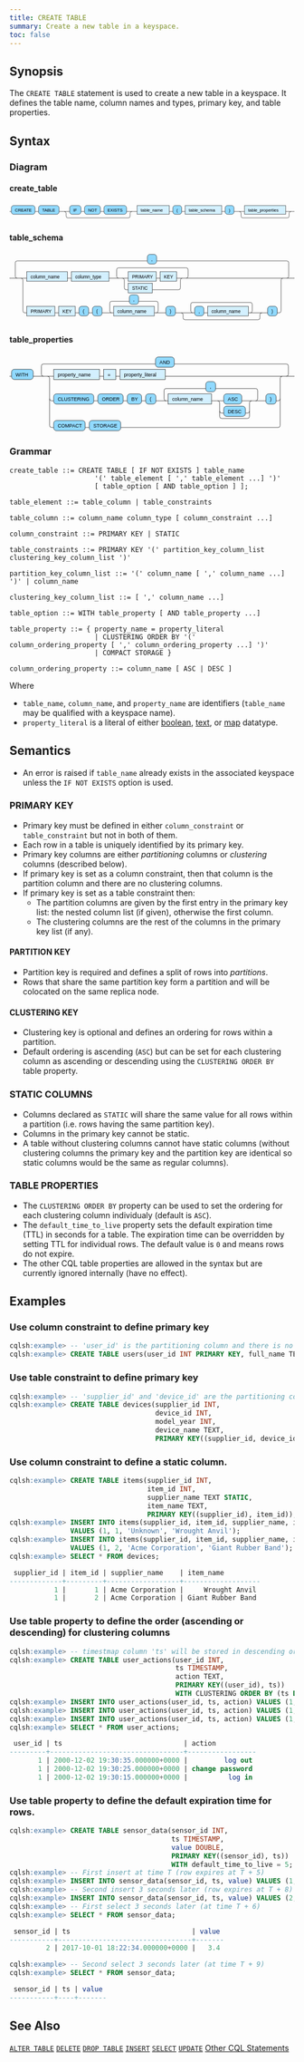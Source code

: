 ```yaml
---
title: CREATE TABLE
summary: Create a new table in a keyspace.
toc: false
---
```


## Synopsis
The `CREATE TABLE` statement is used to create a new table in a keyspace. It defines the table name, column names and types, primary key, and table properties.

## Syntax

### Diagram 

#### create_table
<svg version="1.1" xmlns:xlink="http://www.w3.org/1999/xlink" xmlns="http://www.w3.org/2000/svg" width="806" height="50" viewbox="0 0 806 50"><defs><style type="text/css">.c{fill:none;stroke:#222222;}.j{fill:#000000;font-family:Verdana,Sans-serif;font-size:12px;}.l{fill:#90d9ff;stroke:#222222;}.r{fill:#d3f0ff;stroke:#222222;}</style></defs><path class="c" d="M0 22h5m67 0h10m58 0h30m32 0h10m45 0h10m64 0h20m-196 0q5 0 5 5v8q0 5 5 5h171q5 0 5-5v-8q0-5 5-5m5 0h10m91 0h10m25 0h10m103 0h10m25 0h30m116 0h20m-151 0q5 0 5 5v8q0 5 5 5h126q5 0 5-5v-8q0-5 5-5m5 0h5"/><rect class="l" x="5" y="5" width="67" height="25" rx="7"/><text class="j" x="15" y="22">CREATE</text><rect class="l" x="82" y="5" width="58" height="25" rx="7"/><text class="j" x="92" y="22">TABLE</text><rect class="l" x="170" y="5" width="32" height="25" rx="7"/><text class="j" x="180" y="22">IF</text><rect class="l" x="212" y="5" width="45" height="25" rx="7"/><text class="j" x="222" y="22">NOT</text><rect class="l" x="267" y="5" width="64" height="25" rx="7"/><text class="j" x="277" y="22">EXISTS</text><a xlink:href="#table_name"><rect class="r" x="361" y="5" width="91" height="25"/><text class="j" x="371" y="22">table_name</text></a><rect class="l" x="462" y="5" width="25" height="25" rx="7"/><text class="j" x="472" y="22">(</text><a xlink:href="#table_schema"><rect class="r" x="497" y="5" width="103" height="25"/><text class="j" x="507" y="22">table_schema</text></a><rect class="l" x="610" y="5" width="25" height="25" rx="7"/><text class="j" x="620" y="22">)</text><a xlink:href="#table_properties"><rect class="r" x="665" y="5" width="116" height="25"/><text class="j" x="675" y="22">table_properties</text></a></svg>

#### table_schema
<svg version="1.1" xmlns:xlink="http://www.w3.org/1999/xlink" xmlns="http://www.w3.org/2000/svg" width="742" height="185" viewbox="0 0 742 185"><defs><style type="text/css">.c{fill:none;stroke:#222222;}.j{fill:#000000;font-family:Verdana,Sans-serif;font-size:12px;}.l{fill:#90d9ff;stroke:#222222;}.r{fill:#d3f0ff;stroke:#222222;}</style></defs><path class="c" d="M0 67h25m-5 0q-5 0-5-5v-35q0-5 5-5h339m24 0h339q5 0 5 5v35q0 5-5 5m-697 0h20m106 0h10m98 0h30m-5 0q-5 0-5-5v-17q0-5 5-5h176q5 0 5 5v17q0 5-5 5m-171 0h20m73 0h10m43 0h20m-161 0q5 0 5 5v20q0 5 5 5h5m63 0h68q5 0 5-5v-20q0-5 5-5m5 0h262m-687 0q5 0 5 5v80q0 5 5 5h5m73 0h10m43 0h10m25 0h10m25 0h30m-5 0q-5 0-5-5v-20q0-5 5-5h46m24 0h46q5 0 5 5v20q0 5-5 5m-5 0h30m25 0h50m-5 0q-5 0-5-5v-17q0-5 5-5h150q5 0 5 5v17q0 5-5 5m-121 0h10m106 0h40m-215 0q5 0 5 5v8q0 5 5 5h190q5 0 5-5v-8q0-5 5-5m5 0h10m25 0h5q5 0 5-5v-80q0-5 5-5m5 0h25"/><rect class="l" x="359" y="5" width="24" height="25" rx="7"/><text class="j" x="369" y="22">,</text><a xlink:href="#column_name"><rect class="r" x="45" y="50" width="106" height="25"/><text class="j" x="55" y="67">column_name</text></a><a xlink:href="#column_type"><rect class="r" x="161" y="50" width="98" height="25"/><text class="j" x="171" y="67">column_type</text></a><a xlink:href="#PRIMARY"><rect class="r" x="309" y="50" width="73" height="25"/><text class="j" x="319" y="67">PRIMARY</text></a><a xlink:href="#KEY"><rect class="r" x="392" y="50" width="43" height="25"/><text class="j" x="402" y="67">KEY</text></a><a xlink:href="#STATIC"><rect class="r" x="309" y="80" width="63" height="25"/><text class="j" x="319" y="97">STATIC</text></a><a xlink:href="#PRIMARY"><rect class="r" x="45" y="140" width="73" height="25"/><text class="j" x="55" y="157">PRIMARY</text></a><a xlink:href="#KEY"><rect class="r" x="128" y="140" width="43" height="25"/><text class="j" x="138" y="157">KEY</text></a><rect class="l" x="181" y="140" width="25" height="25" rx="7"/><text class="j" x="191" y="157">(</text><rect class="l" x="216" y="140" width="25" height="25" rx="7"/><text class="j" x="226" y="157">(</text><rect class="l" x="312" y="110" width="24" height="25" rx="7"/><text class="j" x="322" y="127">,</text><a xlink:href="#column_name"><rect class="r" x="271" y="140" width="106" height="25"/><text class="j" x="281" y="157">column_name</text></a><rect class="l" x="407" y="140" width="25" height="25" rx="7"/><text class="j" x="417" y="157">)</text><rect class="l" x="482" y="140" width="24" height="25" rx="7"/><text class="j" x="492" y="157">,</text><a xlink:href="#column_name"><rect class="r" x="516" y="140" width="106" height="25"/><text class="j" x="526" y="157">column_name</text></a><rect class="l" x="672" y="140" width="25" height="25" rx="7"/><text class="j" x="682" y="157">)</text></svg>

#### table_properties
<svg version="1.1" xmlns:xlink="http://www.w3.org/1999/xlink" xmlns="http://www.w3.org/2000/svg" width="697" height="190" viewbox="0 0 697 190"><defs><style type="text/css">.c{fill:none;stroke:#222222;}.j{fill:#000000;font-family:Verdana,Sans-serif;font-size:12px;}.l{fill:#90d9ff;stroke:#222222;}.r{fill:#d3f0ff;stroke:#222222;}</style></defs><path class="c" d="M0 52h5m53 0h30m-5 0q-5 0-5-5v-20q0-5 5-5h274m46 0h274q5 0 5 5v20q0 5-5 5m-589 0h20m112 0h10m30 0h10m111 0h291m-574 55q0 5 5 5h5m98 0h10m62 0h10m35 0h10m25 0h30m-5 0q-5 0-5-5v-20q0-5 5-5h97m24 0h98q5 0 5 5v20q0 5-5 5m-108 0h30m44 0h29m-83 25q0 5 5 5h5m53 0h5q5 0 5-5m-78-25q5 0 5 5v33q0 5 5 5h63q5 0 5-5v-33q0-5 5-5m5 0h30m25 0h5q5 0 5-5m-569-55q5 0 5 5v115q0 5 5 5h5m77 0h10m77 0h385q5 0 5-5v-115q0-5 5-5m5 0h25"/><rect class="l" x="5" y="35" width="53" height="25" rx="7"/><text class="j" x="15" y="52">WITH</text><rect class="l" x="357" y="5" width="46" height="25" rx="7"/><text class="j" x="367" y="22">AND</text><a xlink:href="#property_name"><rect class="r" x="108" y="35" width="112" height="25"/><text class="j" x="118" y="52">property_name</text></a><a xlink:href="#="><rect class="r" x="230" y="35" width="30" height="25"/><text class="j" x="240" y="52">=</text></a><a xlink:href="#property_literal"><rect class="r" x="270" y="35" width="111" height="25"/><text class="j" x="280" y="52">property_literal</text></a><rect class="l" x="108" y="95" width="98" height="25" rx="7"/><text class="j" x="118" y="112">CLUSTERING</text><rect class="l" x="216" y="95" width="62" height="25" rx="7"/><text class="j" x="226" y="112">ORDER</text><rect class="l" x="288" y="95" width="35" height="25" rx="7"/><text class="j" x="298" y="112">BY</text><rect class="l" x="333" y="95" width="25" height="25" rx="7"/><text class="j" x="343" y="112">(</text><rect class="l" x="480" y="65" width="24" height="25" rx="7"/><text class="j" x="490" y="82">,</text><a xlink:href="#column_name"><rect class="r" x="388" y="95" width="106" height="25"/><text class="j" x="398" y="112">column_name</text></a><rect class="l" x="524" y="95" width="44" height="25" rx="7"/><text class="j" x="534" y="112">ASC</text><rect class="l" x="524" y="125" width="53" height="25" rx="7"/><text class="j" x="534" y="142">DESC</text><rect class="l" x="627" y="95" width="25" height="25" rx="7"/><text class="j" x="637" y="112">)</text><rect class="l" x="108" y="160" width="77" height="25" rx="7"/><text class="j" x="118" y="177">COMPACT</text><rect class="l" x="195" y="160" width="77" height="25" rx="7"/><text class="j" x="205" y="177">STORAGE</text></svg>

### Grammar
```
create_table ::= CREATE TABLE [ IF NOT EXISTS ] table_name 
                     '(' table_element [ ',' table_element ...] ')'
                     [ table_option [ AND table_option ] ];

table_element ::= table_column | table_constraints

table_column ::= column_name column_type [ column_constraint ...]

column_constraint ::= PRIMARY KEY | STATIC

table_constraints ::= PRIMARY KEY '(' partition_key_column_list clustering_key_column_list ')'

partition_key_column_list ::= '(' column_name [ ',' column_name ...] ')' | column_name

clustering_key_column_list ::= [ ',' column_name ...]

table_option ::= WITH table_property [ AND table_property ...]

table_property ::= { property_name = property_literal
                     | CLUSTERING ORDER BY '(' column_ordering_property [ ',' column_ordering_property ...] ')'
                     | COMPACT STORAGE }

column_ordering_property ::= column_name [ ASC | DESC ]
```

Where

- `table_name`, `column_name`, and `property_name` are identifiers (`table_name` may be qualified with a keyspace name).
- `property_literal` is a literal of either [boolean](../type_bool), [text](../type_text), or [map](../type_collection) datatype.

## Semantics
- An error is raised if `table_name` already exists in the associated keyspace unless the `IF NOT EXISTS` option is used.

### PRIMARY KEY
- Primary key must be defined in either `column_constraint` or `table_constraint` but not in both of them.
- Each row in a table is uniquely identified by its primary key. 
- Primary key columns are either _partitioning_ columns or _clustering_ columns (described below).
- If primary key is set as a column constraint, then that column is the partition column and there are no clustering columns.
- If primary key is set as a table constraint then:
  - The partition columns are given by the first entry in the primary key list: the nested column list (if given), otherwise the first column.
  - The clustering columns are the rest of the columns in the primary key list (if any).

#### PARTITION KEY
 - Partition key is required and defines a split of rows into _partitions_.
 - Rows that share the same partition key form a partition and will be colocated on the same replica node.

#### CLUSTERING KEY
 - Clustering key is optional and defines an ordering for rows within a partition.
 - Default ordering is ascending (`ASC`) but can be set for each clustering column as ascending or descending using the `CLUSTERING ORDER BY` table property.

### STATIC COLUMNS
 - Columns declared as `STATIC` will share the same value for all rows within a partition (i.e. rows having the same partition key).
 - Columns in the primary key cannot be static.
 - A table without clustering columns cannot have static columns (without clustering columns the primary key and the partition key are identical so static columns would be the same as regular columns). 

### TABLE PROPERTIES
 - The `CLUSTERING ORDER BY` property can be used to set the ordering for each clustering column individualy (default is `ASC`).
 - The `default_time_to_live` property sets the default expiration time (TTL) in seconds for a table. The expiration time can be overridden by setting TTL for individual rows. The default value is `0` and means rows do not expire. 
 - The other CQL table properties are allowed in the syntax but are currently ignored internally (have no effect).

## Examples
### Use column constraint to define primary key
``` sql
cqlsh:example> -- 'user_id' is the partitioning column and there is no clustering column.
cqlsh:example> CREATE TABLE users(user_id INT PRIMARY KEY, full_name TEXT);
```

### Use table constraint to define primary key

``` sql
cqlsh:example> -- 'supplier_id' and 'device_id' are the partitioning columns and 'model_year' is the clustering column.
cqlsh:example> CREATE TABLE devices(supplier_id INT, 
                                    device_id INT,
                                    model_year INT,
                                    device_name TEXT,
                                    PRIMARY KEY((supplier_id, device_id), model_year));
```

### Use column constraint to define a static column.

``` sql
cqlsh:example> CREATE TABLE items(supplier_id INT, 
                                  item_id INT,
                                  supplier_name TEXT STATIC,
                                  item_name TEXT,
                                  PRIMARY KEY((supplier_id), item_id));
cqlsh:example> INSERT INTO items(supplier_id, item_id, supplier_name, item_name) 
               VALUES (1, 1, 'Unknown', 'Wrought Anvil');
cqlsh:example> INSERT INTO items(supplier_id, item_id, supplier_name, item_name) 
               VALUES (1, 2, 'Acme Corporation', 'Giant Rubber Band');
cqlsh:example> SELECT * FROM devices;

 supplier_id | item_id | supplier_name    | item_name
-------------+---------+------------------+-------------------
           1 |       1 | Acme Corporation |     Wrought Anvil
           1 |       2 | Acme Corporation | Giant Rubber Band
```

### Use table property to define the order (ascending or descending) for clustering columns

``` sql
cqlsh:example> -- timestmap column 'ts' will be stored in descending order (latest values first).
cqlsh:example> CREATE TABLE user_actions(user_id INT,
                                         ts TIMESTAMP,
                                         action TEXT,
                                         PRIMARY KEY((user_id), ts))
                                         WITH CLUSTERING ORDER BY (ts DESC);
cqlsh:example> INSERT INTO user_actions(user_id, ts, action) VALUES (1, '2000-12-2 12:30:15', 'log in');
cqlsh:example> INSERT INTO user_actions(user_id, ts, action) VALUES (1, '2000-12-2 12:30:25', 'change password');
cqlsh:example> INSERT INTO user_actions(user_id, ts, action) VALUES (1, '2000-12-2 12:30:35', 'log out');
cqlsh:example> SELECT * FROM user_actions;

 user_id | ts                              | action
---------+---------------------------------+-----------------
       1 | 2000-12-02 19:30:35.000000+0000 |         log out
       1 | 2000-12-02 19:30:25.000000+0000 | change password
       1 | 2000-12-02 19:30:15.000000+0000 |          log in
```

### Use table property to define the default expiration time for rows.

``` sql
cqlsh:example> CREATE TABLE sensor_data(sensor_id INT,
                                        ts TIMESTAMP,
                                        value DOUBLE,
                                        PRIMARY KEY((sensor_id), ts))
                                        WITH default_time_to_live = 5;
cqlsh:example> -- First insert at time T (row expires at T + 5)                                       
cqlsh:example> INSERT INTO sensor_data(sensor_id, ts, value) VALUES (1, '2017-10-1 11:22:31', 3.1);
cqlsh:example> -- Second insert 3 seconds later (row expires at T + 8)
cqlsh:example> INSERT INTO sensor_data(sensor_id, ts, value) VALUES (2, '2017-10-1 11:22:34', 3.4);
cqlsh:example> -- First select 3 seconds later (at time T + 6)
cqlsh:example> SELECT * FROM sensor_data;

 sensor_id | ts                              | value
-----------+---------------------------------+-------
         2 | 2017-10-01 18:22:34.000000+0000 |   3.4

cqlsh:example> -- Second select 3 seconds later (at time T + 9)
cqlsh:example> SELECT * FROM sensor_data;

 sensor_id | ts | value
-----------+----+-------

```

## See Also

[`ALTER TABLE`](../ddl_alter_table)
[`DELETE`](../dml_delete)
[`DROP TABLE`](../ddl_drop_table)
[`INSERT`](../dml_insert)
[`SELECT`](../dml_select)
[`UPDATE`](../dml_update)
[Other CQL Statements](..)
